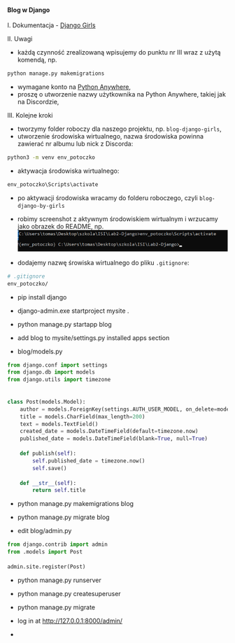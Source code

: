 #### Blog w Django

I. Dokumentacja - [Django Girls](https://tutorial.djangogirls.org/pl/)

II. Uwagi  
- każdą czynność zrealizowaną wpisujemy do punktu nr III wraz z użytą komendą, np.  
```bash
python manage.py makemigrations
```
- wymagane konto na [Python Anywhere](https://www.pythonanywhere.com/),  
- proszę o utworzenie nazwy użytkownika na Python Anywhere, takiej jak na Discordzie,  

III. Kolejne kroki
- tworzymy folder roboczy dla naszego projektu, np. `blog-django-girls`,  
- utworzenie środowiska wirtualnego, nazwa środowiska powinna zawierać nr albumu lub nick z Discorda:  
```bash
python3 -m venv env_potoczko
```
- aktywacja środowiska wirtualnego:  
```cmd
env_potoczko\Scripts\activate
```
- po aktywacji środowiska wracamy do folderu roboczego, czyli `blog-django-by-girls`
- robimy screenshot z aktywnym środowiskiem wirtualnym i wrzucamy jako obrazek do README, np.  
![venv](venv-screenshot.png)

- dodajemy nazwę śrowiska wirtualnego do pliku `.gitignore`:  
```bash
# .gitignore
env_potoczko/
```
- pip install django

- django-admin.exe startproject mysite .

- python manage.py startapp blog

- add blog to mysite/settings.py installed apps section

- blog/models.py
```python
from django.conf import settings
from django.db import models
from django.utils import timezone


class Post(models.Model):
    author = models.ForeignKey(settings.AUTH_USER_MODEL, on_delete=models.CASCADE)
    title = models.CharField(max_length=200)
    text = models.TextField()
    created_date = models.DateTimeField(default=timezone.now)
    published_date = models.DateTimeField(blank=True, null=True)

    def publish(self):
        self.published_date = timezone.now()
        self.save()

    def __str__(self):
        return self.title
```

- python manage.py makemigrations blog

- python manage.py migrate blog

- edit blog/admin.py

```python
from django.contrib import admin
from .models import Post

admin.site.register(Post)
```
- python manage.py runserver

- python manage.py createsuperuser

- python manage.py migrate

- log in at  http://127.0.0.1:8000/admin/

- 


